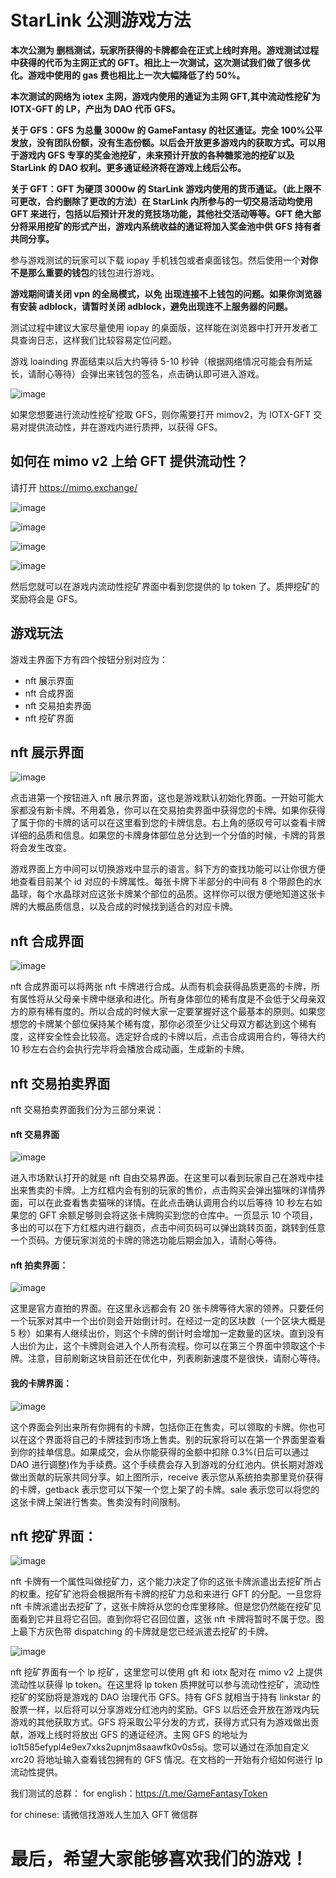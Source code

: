 # StarLink 公测游戏方法

**本次公测为 删档测试，玩家所获得的卡牌都会在正式上线时弃用。游戏测试过程中获得的代币为主网正式的 GFT。相比上一次测试，这次测试我们做了很多优化。游戏中使用的 gas 费也相比上一次大幅降低了约 50%。**

**本次测试的网络为 iotex 主网，游戏内使用的通证为主网 GFT,其中流动性挖矿为 IOTX-GFT 的 LP，产出为 DAO 代币 GFS。**

**关于 GFS：GFS 为总量 3000w 的 GameFantasy 的社区通证。完全 100%公平发放，没有团队份额，没有生态份额。以后会开放更多游戏内的获取方式。可以用于游戏内 GFS 专享的奖金池挖矿，未来预计开放的各种糖浆池的挖矿以及 StarLink 的 DAO 权利。更多通证经济将在游戏上线后公布。**

**关于 GFT：GFT 为硬顶 3000w 的 StarLink 游戏内使用的货币通证。（此上限不可更改，合约删除了更改的方法）在 StarLink 内所参与的一切交易活动均使用 GFT 来进行，包括以后预计开发的竞技场功能，其他社交活动等等。GFT 绝大部分将采用挖矿的形式产出，游戏内系统收益的通证将加入奖金池中供 GFS 持有者共同分享。**

参与游戏测试的玩家可以下载 iopay 手机钱包或者桌面钱包。然后使用一个**对你不是那么重要的钱包**的钱包进行游戏。

**游戏期间请关闭 vpn 的全局模式，以免
出现连接不上钱包的问题。如果你浏览器有安装 adblock，请暂时关闭 adblock，避免出现连不上服务器的问题。**

测试过程中建议大家尽量使用 iopay 的桌面版，这样能在浏览器中打开开发者工具查询日志，这样我们比较容易定位问题。

游戏 loainding 界面结束以后大约等待 5-10 秒钟（根据网络情况可能会有所延长，请耐心等待）会弹出来钱包的签名，点击确认即可进入游戏。

![image](https://github.com/GameFantasyDev/StarLinkBetaTest/blob/main/IMG/loading.png)

如果您想要进行流动性挖矿挖取 GFS，则你需要打开 mimov2，为 IOTX-GFT 交易对提供流动性，并在游戏内进行质押，以获得 GFS。

## 如何在 mimo v2 上给 GFT 提供流动性？

请打开 https://mimo.exchange/

![image](https://github.com/GameFantasyDev/StarLinkBetaTest/blob/main/IMG/lp1.png)

![image](https://github.com/GameFantasyDev/StarLinkBetaTest/blob/main/IMG/lp2.png)

![image](https://github.com/GameFantasyDev/StarLinkBetaTest/blob/main/IMG/lp3.png)

![image](https://github.com/GameFantasyDev/StarLinkBetaTest/blob/main/IMG/lp4.png)

然后您就可以在游戏内流动性挖矿界面中看到您提供的 lp token 了。质押挖矿的奖励将会是 GFS。

## 游戏玩法

游戏主界面下方有四个按钮分别对应为：

- nft 展示界面
- nft 合成界面
- nft 交易拍卖界面
- nft 挖矿界面

## nft 展示界面

![image](https://github.com/GameFantasyDev/StarLinkBetaTest/blob/main/IMG/main.png)

点击进第一个按钮进入 nft 展示界面，这也是游戏默认初始化界面。一开始可能大家都没有新卡牌。不用着急，你可以在交易拍卖界面中获得您的卡牌。如果你获得了属于你的卡牌的话可以在这里看到您的卡牌信息。右上角的感叹号可以查看卡牌详细的品质和信息。如果您的卡牌身体部位总分达到一个分值的时候，卡牌的背景将会发生改变。

游戏界面上方中间可以切换游戏中显示的语言。斜下方的查找功能可以让你很方便地查看目前某个 id 对应的卡牌属性。每张卡牌下半部分的中间有 8 个带颜色的水晶球，每个水晶球对应这张卡牌某个部位的品质。这样你可以很方便地知道这张卡牌的大概品质信息，以及合成的时候找到适合的对应卡牌。

## nft 合成界面

![image](https://github.com/GameFantasyDev/StarLinkBetaTest/blob/main/IMG/mix.png)

nft 合成界面可以将两张 nft 卡牌进行合成。从而有机会获得品质更高的卡牌，所有属性将从父母亲卡牌中继承和进化。所有身体部位的稀有度是不会低于父母亲双方的原有稀有度的。所以合成的时候大家一定要掌握好这个最基本的原则。如果您想您的卡牌某个部位保持某个稀有度，那你必须至少让父母双方都达到这个稀有度，这样安全性会比较高。选定好合成的卡牌以后，点击合成调用合约，等待大约 10 秒左右合约会执行完毕将会播放合成动画，生成新的卡牌。

## nft 交易拍卖界面

nft 交易拍卖界面我们分为三部分来说：

#### nft 交易界面

![image](https://github.com/GameFantasyDev/StarLinkBetaTest/blob/main/IMG/freedom.png)

进入市场默认打开的就是 nft 自由交易界面。在这里可以看到玩家自己在游戏中挂出来售卖的卡牌。上方红框内会有别的玩家的售价，点击购买会弹出猫咪的详情界面，可以在此查看售卖猫咪的详情。在此点击确认调用合约以后等待 10 秒左右如果您的 GFT 余额足够则会将这张卡牌购买到您的仓库中。一页显示 10 个项目，多出的可以在下方红框内进行翻页，点击中间页码可以弹出跳转页面，跳转到任意一个页码。方便玩家浏览的卡牌的筛选功能后期会加入，请耐心等待。

#### nft 拍卖界面：

![image](https://github.com/GameFantasyDev/StarLinkBetaTest/blob/main/IMG/bid.png)

这里是官方直拍的界面。在这里永远都会有 20 张卡牌等待大家的领养。只要任何一个玩家对其中一个出价则会开始倒计时。在经过一定的区块数（一个区块大概是 5 秒）如果有人继续出价，则这个卡牌的倒计时会增加一定数量的区块。直到没有人出价为止，这个卡牌则会进入个人所有流程。你可以在第三个界面中领取这个卡牌。注意，目前刷新这块目前还在优化中，列表刷新速度不是很快，请耐心等待。

#### 我的卡牌界面：

![image](https://github.com/GameFantasyDev/StarLinkBetaTest/blob/main/IMG/myshop.png)

这个界面会列出来所有你拥有的卡牌，包括你正在售卖，可以领取的卡牌。你也可以在这个界面将自己的卡牌挂到市场上售卖。别的玩家将可以在第一个界面里查看到你的挂单信息。如果成交，会从你能获得的金额中扣除 0.3%(日后可以通过 DAO 进行调整)作为手续费。这个手续费会存入到游戏的分红池内。供长期对游戏做出贡献的玩家共同分享。如上图所示，receive 表示您从系统拍卖那里竞价获得的卡牌，getback 表示您可以下架一个您上架了的卡牌。sale 表示您可以将您的这张卡牌上架进行售卖。售卖没有时间限制。

## nft 挖矿界面：

![image](https://github.com/GameFantasyDev/StarLinkBetaTest/blob/main/IMG/mining.png)

nft 卡牌有一个属性叫做挖矿力，这个能力决定了你的这张卡牌派遣出去挖矿所占的权重。挖矿矿池将会根据所有卡牌的挖矿力总和来进行 GFT 的分配。一旦您将 nft 卡牌派遣出去挖矿了，这张卡牌将从您的仓库里移除。但是您仍然能在挖矿见面看到它并且将它召回。直到你将它召回位置，这张 nft 卡牌将暂时不属于您。图上最下方灰色带 dispatching 的卡牌就是您已经派遣去挖矿的卡牌。

![image](https://github.com/GameFantasyDev/StarLinkBetaTest/blob/main/IMG/lpmining.png)

nft 挖矿界面有一个 lp 挖矿，这里您可以使用 gft 和 iotx 配对在 mimo v2 上提供流动性以获得 lp token。在这里将 lp token 质押就可以参与流动性挖矿，流动性挖矿的奖励将是游戏的 DAO 治理代币 GFS。持有 GFS 就相当于持有 linkstar 的股票一样，以后将可以分享游戏分红池内的奖励。GFS 以后还会开放在游戏内玩游戏的其他获取方式。GFS 将采取公平分发的方式，获得方式只有为游戏做出贡献，游戏上线时将放出 GFS 的通证经济。主网 GFS 的地址为 io1t585efypl4e9ex7xks2upnjm8saawfk0v0s5sj。您可以通过在添加自定义 xrc20 将地址输入查看钱包拥有的 GFS 情况。在文档的一开始有介绍如何进行 lp 流动性提供。

我们测试的总群：
for english：https://t.me/GameFantasyToken

for chinese: 请微信找游戏人生加入 GFT 微信群

# 最后，希望大家能够喜欢我们的游戏！
